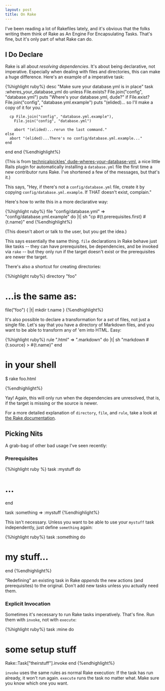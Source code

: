 ```yaml
---
layout: post
title: On Rake
---
```


I've been reading a lot of Rakefiles lately, and it's obvious that the
folks writing them think of Rake as An Engine For Encapsulating
Tasks. That's fine, but it's only part of what Rake can do.

## I Do Declare

Rake is all about *resolving dependencies*. It's about being
declarative, not imperative. Especially when dealing with files and
directories, this can make a huge difference. Here's an example of a
imperative task:

{%highlight ruby%}
desc "Make sure your database.yml is in place"
task :wheres_your_database_yml do
  unless File.exists? File.join("config", "database.yml")
    puts "Where's your database.yml, dude?"
    if File.exist? File.join("config", "database.yml.example")
      puts "(elided)... so I'll make a copy of it for you."

      cp File.join("config", "database.yml.example"),
        File.join("config", "database.yml")

        abort "(elided)...rerun the last command."
    else
      abort "(elided)...There's no config/database.yml.example..."
    end
  end
end
{%endhighlight%}

(This is from [technicalpickles' dude-wheres-your-database-yml][dude],
a nice little Rails plugin for automatically installing a
`database.yml` file the first time a new contributor runs Rake. I've
shortened a few of the messages, but that's it.)

[dude]: http://github.com/technicalpickles/wheres-your-database-yml-dude

This says, "Hey, if there's not a `config/database.yml` file, create
it by copying `config/database.yml.example`. If THAT doesn't exist,
complain."

Here's how to write this in a more declarative way:

{%highlight ruby%}
file "config/database.yml" => "config/database.yml.example" do |t|
  sh "cp #{t.prerequisites.first} #{t.name}"
end
{%endhighlight%}

(This doesn't abort or talk to the user, but you get the idea.)

This says essentially the same thing. `file` declarations in Rake
behave just like tasks -- they can have prerequisites, be
dependencies, and be invoked via `rake` -- but they only run if the
target doesn't exist or the prerequisites are newer the target.

There's also a shortcut for creating directories:

{%highlight ruby%}
directory "foo"

# ...is the same as:
file("foo") { |t| mkdir t.name  }
{%endhighlight%}

It's also possible to declare a transformation for a *set* of files,
not just a single file. Let's say that you have a directory of
Markdown files, and you want to be able to transform any of 'em into
HTML. Easy:

{%highlight ruby%}
rule ".html" => ".markdown" do |t|
  sh "markdown #{t.source} > #{t.name}"
end

# in your shell
$ rake foo.html

{%endhighlight%}

Yay! Again, this will only run when the dependencies are unresolved,
that is, if the target is missing or the source is newer.

For a more detailed explanation of `directory`, `file`, and `rule`,
take a look at [the Rake documentation][rake].

[rake]: http://docs.rubyrake.org/user_guide/chapter03.html

## Picking Nits

A grab-bag of other bad usage I've seen recently:

### Prerequisites

{%highlight ruby %}
task :mystuff do
  # ...
end

task :something => :mystuff
{%endhighlight%}

This isn't necessary. Unless you want to be able to use your `mystuff`
task independently, just define `something` again:

{%highlight ruby%}
task :something do
  # my stuff...
end
{%endhighlight%}

"Redefining" an existing task in Rake *appends* the new actions (and
prerequisites) to the original. Don't add new tasks unless you
actually need them.

### Explicit Invocation

Sometimes it's necessary to run Rake tasks imperatively. That's
fine. Run them with `invoke`, not with `execute`:

{%highlight ruby%}
task :mine do
  # some setup stuff
  Rake::Task["theirstuff"].invoke
end
{%endhighlight%}

`invoke` uses the same rules as normal Rake execution: If the task has
run already, it won't run again. `execute` runs the task no matter
what. Make sure you know which one you want.
